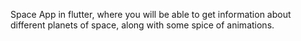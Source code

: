 Space App in flutter, where you will be able to get information about different planets of space, along with some spice of animations. 
